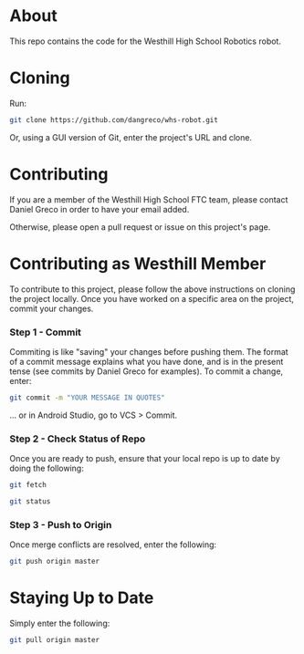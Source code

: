 # About

This repo contains the code for the Westhill High School Robotics robot.

# Cloning

Run:

```bash
git clone https://github.com/dangreco/whs-robot.git
```

Or, using a GUI version of Git, enter the project's URL and clone.

# Contributing

If you are a member of the Westhill High School FTC team, please contact Daniel Greco in order to have your email added.

Otherwise, please open a pull request or issue on this project's page.

# Contributing as Westhill Member

To contribute to this project, please follow the above instructions on cloning the project locally. 
Once you have worked on a specific area on the project, commit your changes.
### Step 1 - Commit
Commiting is like "saving" your changes before pushing them. The format of a commit message explains what you have done, and is in the present tense (see commits by Daniel Greco for examples).
To commit a change, enter:
```bash
git commit -m "YOUR MESSAGE IN QUOTES"
```
... or in Android Studio, go to VCS > Commit.
### Step 2 - Check Status of Repo 
Once you are ready to push, ensure that your local repo is up to date by doing the following:
```bash
git fetch
```
```bash
git status
```
### Step 3 - Push to Origin
Once merge conflicts are resolved, enter the following:
```bash
git push origin master
```

# Staying Up to Date
Simply enter the following:
```bash
git pull origin master
```
